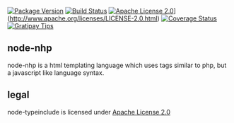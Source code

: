 [![Package Version](https://img.shields.io/npm/v/nhp.svg)](https://www.npmjs.org/package/nhp) [![Build Status](https://travis-ci.org/NexusTools/node-nhp.svg)](https://travis-ci.org/NexusTools/node-nhp) [![Apache License 2.0](http://img.shields.io/hexpm/l/plug.svg)](http://img.shields.io/hexpm/l/plug.svg)](http://www.apache.org/licenses/LICENSE-2.0.html) [![Coverage Status](https://img.shields.io/coveralls/NexusTools/node-nhp.svg)](https://coveralls.io/r/NexusTools/node-nhp) [![Gratipay Tips](http://img.shields.io/gratipay/NexusTools.svg)](https://gratipay.com/NexusTools/)

node-nhp
--------
node-nhp is a html templating language which uses tags similar to php, but a javascript like language syntax.

legal
-----
node-typeinclude is licensed under [Apache License 2.0](LICENSE.md)
